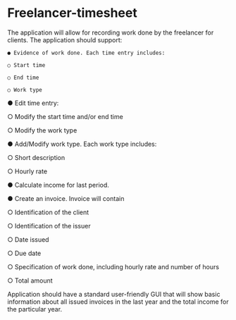 # Freelancer-timesheet
The application will allow for recording work done by the freelancer for clients. The
application should support:

    ● Evidence of work done. Each time entry includes:
    
    ○ Start time
    
    ○ End time
        
    ○ Work type
    
● Edit time entry:

○ Modify the start time and/or end time

○ Modify the work type

● Add/Modify work type. Each work type includes:

○ Short description

○ Hourly rate

● Calculate income for last period.

● Create an invoice. Invoice will contain

○ Identification of the client

○ Identification of the issuer

○ Date issued

○ Due date

○ Specification of work done, including hourly rate and number of hours

○ Total amount

Application should have a standard user-friendly GUI that will show basic information
about all issued invoices in the last year and the total income for the particular year.
